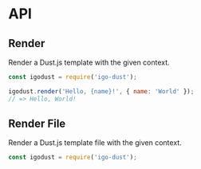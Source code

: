 # API

## Render

Render a Dust.js template with the given context.

```js
const igodust = require('igo-dust');

igodust.render('Hello, {name}!', { name: 'World' });
// => Hello, World!
```

## Render File

Render a Dust.js template file with the given context.

```js
const igodust = require('igo-dust');


